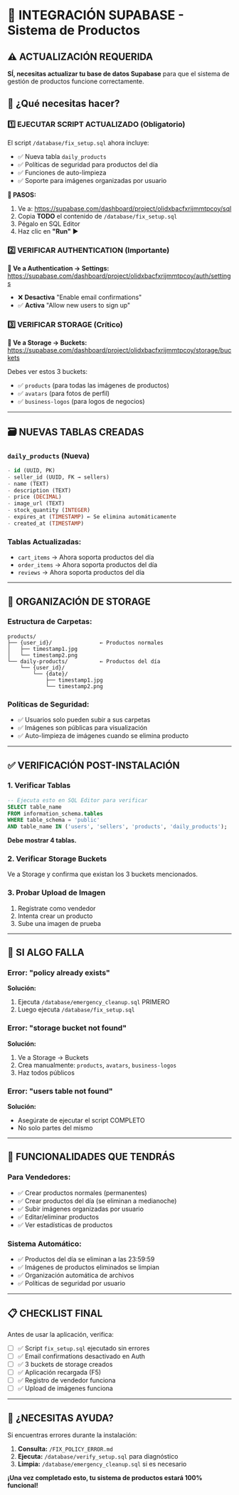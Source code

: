 # 🔧 INTEGRACIÓN SUPABASE - Sistema de Productos

## ⚠️ ACTUALIZACIÓN REQUERIDA

**SÍ, necesitas actualizar tu base de datos Supabase** para que el sistema de gestión de productos funcione correctamente.

## 🎯 ¿Qué necesitas hacer?

### 1️⃣ **EJECUTAR SCRIPT ACTUALIZADO** (Obligatorio)

El script `/database/fix_setup.sql` ahora incluye:
- ✅ Nueva tabla `daily_products` 
- ✅ Políticas de seguridad para productos del día
- ✅ Funciones de auto-limpieza
- ✅ Soporte para imágenes organizadas por usuario

**📍 PASOS:**
1. Ve a: https://supabase.com/dashboard/project/olidxbacfxrijmmtpcoy/sql
2. Copia **TODO** el contenido de `/database/fix_setup.sql`
3. Pégalo en SQL Editor
4. Haz clic en **"Run"** ▶️

### 2️⃣ **VERIFICAR AUTHENTICATION** (Importante)

**📍 Ve a Authentication → Settings:**
https://supabase.com/dashboard/project/olidxbacfxrijmmtpcoy/auth/settings

- ❌ **Desactiva** "Enable email confirmations"
- ✅ **Activa** "Allow new users to sign up"

### 3️⃣ **VERIFICAR STORAGE** (Crítico)

**📍 Ve a Storage → Buckets:**
https://supabase.com/dashboard/project/olidxbacfxrijmmtpcoy/storage/buckets

Debes ver estos 3 buckets:
- ✅ `products` (para todas las imágenes de productos)
- ✅ `avatars` (para fotos de perfil)  
- ✅ `business-logos` (para logos de negocios)

---

## 🗃️ NUEVAS TABLAS CREADAS

### `daily_products` (Nueva)
```sql
- id (UUID, PK)
- seller_id (UUID, FK → sellers)
- name (TEXT)
- description (TEXT)
- price (DECIMAL)
- image_url (TEXT)
- stock_quantity (INTEGER)
- expires_at (TIMESTAMP) ← Se elimina automáticamente
- created_at (TIMESTAMP)
```

### Tablas Actualizadas:
- `cart_items` → Ahora soporta productos del día
- `order_items` → Ahora soporta productos del día
- `reviews` → Ahora soporta productos del día

---

## 📁 ORGANIZACIÓN DE STORAGE

### Estructura de Carpetas:
```
products/
├── {user_id}/               ← Productos normales
│   ├── timestamp1.jpg
│   └── timestamp2.png
└── daily-products/          ← Productos del día
    └── {user_id}/
        └── {date}/
            ├── timestamp1.jpg
            └── timestamp2.png
```

### Políticas de Seguridad:
- ✅ Usuarios solo pueden subir a sus carpetas
- ✅ Imágenes son públicas para visualización
- ✅ Auto-limpieza de imágenes cuando se elimina producto

---

## ✅ VERIFICACIÓN POST-INSTALACIÓN

### 1. Verificar Tablas
```sql
-- Ejecuta esto en SQL Editor para verificar
SELECT table_name 
FROM information_schema.tables 
WHERE table_schema = 'public' 
AND table_name IN ('users', 'sellers', 'products', 'daily_products');
```

**Debe mostrar 4 tablas.**

### 2. Verificar Storage Buckets
Ve a Storage y confirma que existan los 3 buckets mencionados.

### 3. Probar Upload de Imagen
1. Regístrate como vendedor
2. Intenta crear un producto
3. Sube una imagen de prueba

---

## 🚨 SI ALGO FALLA

### Error: "policy already exists"
**Solución:**
1. Ejecuta `/database/emergency_cleanup.sql` PRIMERO
2. Luego ejecuta `/database/fix_setup.sql`

### Error: "storage bucket not found"
**Solución:**
1. Ve a Storage → Buckets
2. Crea manualmente: `products`, `avatars`, `business-logos`
3. Haz todos públicos

### Error: "users table not found"
**Solución:**
- Asegúrate de ejecutar el script COMPLETO
- No solo partes del mismo

---

## 🎉 FUNCIONALIDADES QUE TENDRÁS

### Para Vendedores:
- ✅ Crear productos normales (permanentes)
- ✅ Crear productos del día (se eliminan a medianoche)
- ✅ Subir imágenes organizadas por usuario
- ✅ Editar/eliminar productos
- ✅ Ver estadísticas de productos

### Sistema Automático:
- ✅ Productos del día se eliminan a las 23:59:59
- ✅ Imágenes de productos eliminados se limpian
- ✅ Organización automática de archivos
- ✅ Políticas de seguridad por usuario

---

## 📋 CHECKLIST FINAL

Antes de usar la aplicación, verifica:

- [ ] ✅ Script `fix_setup.sql` ejecutado sin errores
- [ ] ✅ Email confirmations desactivado en Auth
- [ ] ✅ 3 buckets de storage creados
- [ ] ✅ Aplicación recargada (F5)
- [ ] ✅ Registro de vendedor funciona
- [ ] ✅ Upload de imágenes funciona

---

## 🔄 ¿NECESITAS AYUDA?

Si encuentras errores durante la instalación:

1. **Consulta:** `/FIX_POLICY_ERROR.md`
2. **Ejecuta:** `/database/verify_setup.sql` para diagnóstico
3. **Limpia:** `/database/emergency_cleanup.sql` si es necesario

**¡Una vez completado esto, tu sistema de productos estará 100% funcional!**